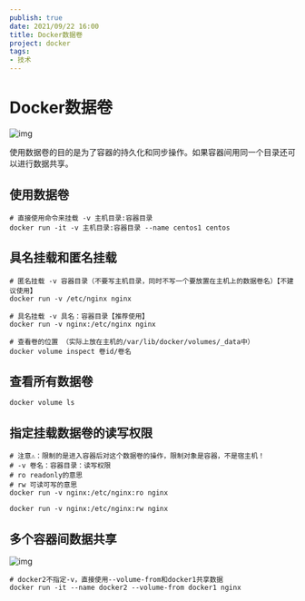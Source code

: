 ```yaml
---
publish: true
date: 2021/09/22 16:00
title: Docker数据卷
project: docker
tags:
- 技术
---
```


# Docker数据卷

![img](/tech/docker/docker-cmds.png)

使用数据卷的目的是为了容器的持久化和同步操作。如果容器间用同一个目录还可以进行数据共享。

## 使用数据卷

```shell
# 直接使用命令来挂载 -v 主机目录:容器目录
docker run -it -v 主机目录:容器目录 --name centos1 centos
```

## 具名挂载和匿名挂载

```shell
# 匿名挂载 -v 容器目录（不要写主机目录，同时不写一个要放置在主机上的数据卷名）【不建议使用】
docker run -v /etc/nginx nginx

# 具名挂载 -v 具名：容器目录【推荐使用】
docker run -v nginx:/etc/nginx nginx

# 查看卷的位置 （实际上放在主机的/var/lib/docker/volumes/_data中）
docker volume inspect 卷id/卷名
```

## 查看所有数据卷

```shell
docker volume ls
```

## 指定挂载数据卷的读写权限

```shell
# 注意⚠️：限制的是进入容器后对这个数据卷的操作，限制对象是容器，不是宿主机！
# -v 卷名：容器目录：读写权限
# ro readonly的意思
# rw 可读可写的意思
docker run -v nginx:/etc/nginx:ro nginx

docker run -v nginx:/etc/nginx:rw nginx
```

## 多个容器间数据共享

![img](/tech/docker/docker-volume.png)

```shell
# docker2不指定-v，直接使用--volume-from和docker1共享数据
docker run -it --name docker2 --volume-from docker1 nginx
```

